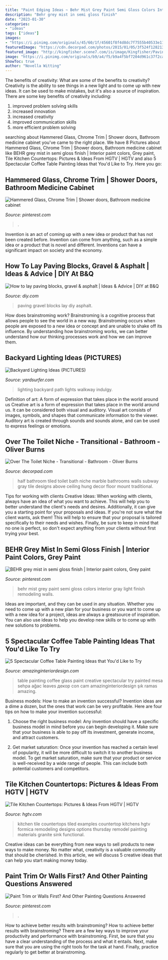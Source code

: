 ```yaml
---
title: "Paint Edging Ideas ~ Behr Mist Grey Paint Semi Gloss Colors Interior Gray Light Finish Remodeling Walls"
description: "Behr grey mist in semi gloss finish"
date: "2023-01-30"
categories:
- "ideas"
tags: ["ideas"]
images:
- "https://i.pinimg.com/originals/45/60/1f/45601f8f4d8dc7f7555b40533e119b95.jpg"
featuredImage: "https://cdn.decorpad.com/photos/2015/01/05/3f524f128213.jpg"
featured_image: "http://kingfisher.scene7.com/is/image/Kingfisher/Paving_Laypavingblocks_242_03"
image: "https://i.pinimg.com/originals/b9/a4/f5/b9a4f5bf7204d961c37f2ca691887d98.jpg"
ShowToc: true
author: "Novella Witting"
---
```



The benefits of creativity: What are some of the benefits to creativity?
Creativity is the ability to see things in a new light and to come up with new ideas. It can be used to make mistakes, but it's also a source of inspiration. There are some key benefits of creativity including: 
1. improved problem solving skills 
2. increased innovation 
3. increased creativity 
4. improved communication skills 
5. more efficient problem solving 

	

		
searching about Hammered Glass, Chrome Trim | Shower doors, Bathroom medicine cabinet you've came to the right place. We have 8 Pictures about Hammered Glass, Chrome Trim | Shower doors, Bathroom medicine cabinet like BEHR grey mist in semi gloss finish | Interior paint colors, Grey paint, Tile Kitchen Countertops: Pictures &amp; Ideas From HGTV | HGTV and also 5 Spectacular Coffee Table Painting Ideas that You&#039;d Like to Try. Here you go:
		
    
## Hammered Glass, Chrome Trim | Shower Doors, Bathroom Medicine Cabinet

<img loading=lazy src="https://i.pinimg.com/originals/b9/a4/f5/b9a4f5bf7204d961c37f2ca691887d98.jpg" onerror="this.onerror=null;this.src='https://tse1.mm.bing.net/th?id=OIP.le_S1BBp-SYxpy5jMk2iRgHaJ4&amp;pid=15.1';" alt="Hammered Glass, Chrome Trim | Shower doors, Bathroom medicine cabinet">

_Source: pinterest.com_

>. 

	

Invention is an act of coming up with a new idea or product that has not been created before. Invention can come from anything, such as a simple idea or a product that is novel and different. Inventions can have a significant impact on society and the economy.

    
## How To Lay Paving Blocks, Gravel &amp; Asphalt | Ideas &amp; Advice | DIY At B&amp;Q

<img loading=lazy src="http://kingfisher.scene7.com/is/image/Kingfisher/Paving_Laypavingblocks_242_03" onerror="this.onerror=null;this.src='https://tse1.mm.bing.net/th?id=OIP.Ab8XR4JtSjJcF4zEpNZ9wgHaFa&amp;pid=15.1';" alt="How to lay paving blocks, gravel &amp; asphalt | Ideas &amp; Advice | DIY at B&amp;Q">

_Source: diy.com_

>paving gravel blocks lay diy asphalt. 

	

How does brainstroming work?
Brainstroming is a cognitive process that allows people to see the world in a new way. Brainstroming occurs when people are exposed to a new idea or concept and are unable to shake off its influence. By understanding how brainstroming works, we can better understand how our thinking processes work and how we can improve them.

    
## Backyard Lighting Ideas (PICTURES)

<img loading=lazy src="http://yardsurfer.com/wp-content/uploads/2010/05/Path-lighting-backyard-ideas-3.jpg" onerror="this.onerror=null;this.src='https://tse2.mm.bing.net/th?id=OIP.bxxhJ_zdnzjpzlEh_XZgaAAAAA&amp;pid=15.1';" alt="Backyard Lighting Ideas (PICTURES)">

_Source: yardsurfer.com_

>lighting backyard path lights walkway indulgy. 

	

Definition of art: A form of expression that takes place in the world around us
Creative art is a form of expression that takes place in the world around us. It can be considered both visual and auditory. Visual art consists of images, symbols, and shapes that communicate information to the viewer. Auditory art is created through sounds and sounds alone, and can be used to express feelings or emotions.

    
## Over The Toilet Niche - Transitional - Bathroom - Oliver Burns

<img loading=lazy src="https://cdn.decorpad.com/photos/2015/01/05/3f524f128213.jpg" onerror="this.onerror=null;this.src='https://tse1.mm.bing.net/th?id=OIP.Gh_CULhVHacnAbigyyIkBQHaLH&amp;pid=15.1';" alt="Over The Toilet Niche - Transitional - Bathroom - Oliver Burns">

_Source: decorpad.com_

>half bathroom tiled toilet bath niche marble bathrooms walls subway gray tile designs above ceiling hung decor floor mount traditional. 

	

Tips for working with clients
Creative Ideas: When working with clients, always have an idea of what you want to achieve. This will help you to better understand the client's needs and desires. Additionally, it can give you a starting point for your proposals and ideas. If you're not sure what the client wants, ask them! This will help to ensure that your proposal is tailored specifically to their needs and wishes. Finally, be sure to keep in mind that no one is perfect, so don't expect anything from your clients without first trying your best.

    
## BEHR Grey Mist In Semi Gloss Finish | Interior Paint Colors, Grey Paint

<img loading=lazy src="https://i.pinimg.com/originals/45/60/1f/45601f8f4d8dc7f7555b40533e119b95.jpg" onerror="this.onerror=null;this.src='https://tse3.mm.bing.net/th?id=OIP.v0UK4xB5OFgQBVQsqGWGWgHaJ4&amp;pid=15.1';" alt="BEHR grey mist in semi gloss finish | Interior paint colors, Grey paint">

_Source: pinterest.com_

>behr mist grey paint semi gloss colors interior gray light finish remodeling walls. 

	

Ideas are important, and they can be used in any situation. Whether you need to come up with a new plan for your business or you want to come up with a new idea for a project, ideas are always a greatsource of inspiration. You can also use ideas to help you develop new skills or to come up with new solutions to problems.

    
## 5 Spectacular Coffee Table Painting Ideas That You&#039;d Like To Try

<img loading=lazy src="http://www.amazinginteriordesign.com/wp-content/uploads/2014/03/132.jpg" onerror="this.onerror=null;this.src='https://tse3.mm.bing.net/th?id=OIP.JboVOzwa1eDl_XrBHr74wwHaFP&amp;pid=15.1';" alt="5 Spectacular Coffee Table Painting Ideas that You&#039;d Like to Try">

_Source: amazinginteriordesign.com_

>table painting coffee glass paint creative spectacular try painted mesa sehpa ağac leaves декор con cam amazinginteriordesign şık ramas amazing. 

	

Business models: How to make an invention successful?
Invention ideas are a dime a dozen, but the ones that work can be very profitable. Here are four tips on how to make your invention successful:
1. Choose the right business model: Any invention should have a specific business model in mind before you can begin developing it. Make sure that your business is able to pay off its investment, generate income, and attract customers.

2. Get market saturation: Once your invention has reached a certain level of popularity, it will be more difficult to switch it to another business model. To get market saturation, make sure that your product or service is well-received by a wide range of people. This can include both potential customers and competitors.


    
## Tile Kitchen Countertops: Pictures &amp; Ideas From HGTV | HGTV

<img loading=lazy src="http://hgtvhome.sndimg.com/content/dam/images/hgrm/fullset/2013/2/7/1/HCCOR108_kitchen-countertop-tile_4x3.jpg.rend.hgtvcom.1280.960.suffix/1405439455056.jpeg" onerror="this.onerror=null;this.src='https://tse1.mm.bing.net/th?id=OIP.HHAWD7z8b3NSlLpfygUSrAHaFj&amp;pid=15.1';" alt="Tile Kitchen Countertops: Pictures &amp; Ideas From HGTV | HGTV">

_Source: hgtv.com_

>kitchen tile countertops tiled examples countertop kitchens hgtv formica remodeling designs options thursday remodel painting materials granite sink functional. 

	

Creative ideas can be everything from new ways to sell products to new ways to make money. No matter what, creativity is a valuable commodity that should be cherished. In this article, we will discuss 5 creative ideas that can help you start making money today.

    
## Paint Trim Or Walls First? And Other Painting Questions Answered

<img loading=lazy src="https://i.pinimg.com/736x/58/17/b9/5817b9cea5a280d9f0372c534b573dee.jpg" onerror="this.onerror=null;this.src='https://tse4.mm.bing.net/th?id=OIP.8NuCn4CsZlAydtOfTyk0uwHaHa&amp;pid=15.1';" alt="Paint Trim or Walls First? And Other Painting Questions Answered">

_Source: pinterest.com_

>. 

	

How to achieve better results with brainstroming?
How to achieve better results with brainstroming? There are a few key ways to improve your productivity and performance with brainstroming. First, be sure that you have a clear understanding of the process and what it entails. Next, make sure that you are using the right tools for the task at hand. Finally, practice regularly to get better at brainstroming.

